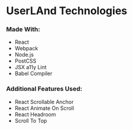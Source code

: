 # UserLAnd Technologies

### Made With:
- React
- Webpack
- Node.js
- PostCSS
- JSX a11y Lint
- Babel Compiler

### Additional Features Used:
- React Scrollable Anchor
- React Animate On Scroll
- React Headroom
- Scroll To Top